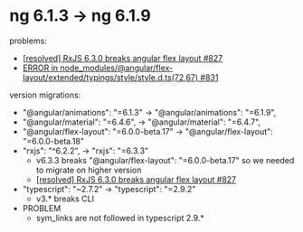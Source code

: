 # ng 6.1.3 -> ng 6.1.9

problems:
+ [[resolved] RxJS 6.3.0 breaks angular flex layout #827](https://github.com/angular/flex-layout/issues/827)
+ [ERROR in node_modules/@angular/flex-layout/extended/typings/style/style.d.ts(72,67) #831](https://github.com/angular/flex-layout/issues/831)

version migrations:
+ "@angular/animations": "=6.1.3" -> "@angular/animations": "=6.1.9",
+ "@angular/material": "=6.4.6", -> "@angular/material": "=6.4.7",
+ "@angular/flex-layout": "=6.0.0-beta.17" -> "@angular/flex-layout": "=6.0.0-beta.18"
+ "rxjs": "^6.2.2", -> "rxjs": "=6.3.3"
    + v6.3.3 breaks "@angular/flex-layout": "=6.0.0-beta.17" so we needed to migrate on higher version
    + [[resolved] RxJS 6.3.0 breaks angular flex layout #827](https://github.com/angular/flex-layout/issues/827)
+ "typescript": "~2.7.2" -> "typescript": "=2.9.2"
    + v3.* breaks CLI
+ PROBLEM
    + sym_links are not followed in typescript 2.9.*